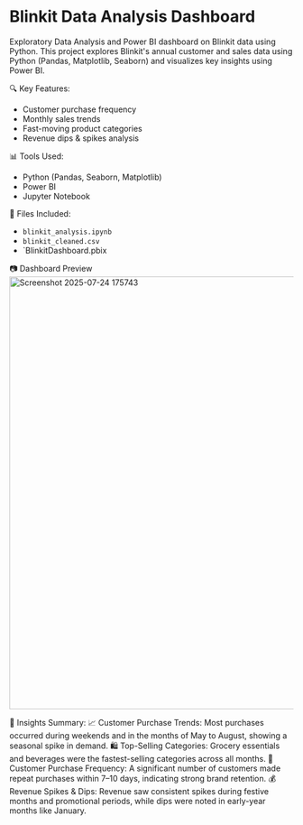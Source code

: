 # Blinkit Data Analysis Dashboard
Exploratory Data Analysis and Power BI dashboard on Blinkit data using Python.
This project explores Blinkit's annual customer and sales data using Python (Pandas, Matplotlib, Seaborn) and visualizes key insights using Power BI.

🔍 Key Features:
- Customer purchase frequency
- Monthly sales trends
- Fast-moving product categories
- Revenue dips & spikes analysis

📊 Tools Used:
- Python (Pandas, Seaborn, Matplotlib)
- Power BI
- Jupyter Notebook

 📁 Files Included:
- `blinkit_analysis.ipynb`
- `blinkit_cleaned.csv`
- `BlinkitDashboard.pbix
  
📷 Dashboard Preview
  <img width="1373" height="767" alt="Screenshot 2025-07-24 175743" src="https://github.com/user-attachments/assets/0636f775-a7c5-4e8e-bd85-7eaef8285fe4" />


📌 Insights Summary:
📈 Customer Purchase Trends: Most purchases occurred during weekends and in the months of May to August, showing a seasonal spike in demand.
🛍️ Top-Selling Categories: Grocery essentials and beverages were the fastest-selling categories across all months.
🔁 Customer Purchase Frequency: A significant number of customers made repeat purchases within 7–10 days, indicating strong brand retention.
💰 Revenue Spikes & Dips: Revenue saw consistent spikes during festive months and promotional periods, while dips were noted in early-year months like January.






